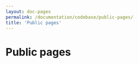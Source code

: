 ```yaml
---
layout: doc-pages
permalink: /documentation/codebase/public-pages/
title: 'Public pages'
---
```


# Public pages
